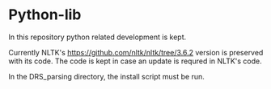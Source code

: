 # Python-lib
In this repository python related development is kept.

Currently NLTK's https://github.com/nltk/nltk/tree/3.6.2 version is preserved with its code. The code is kept in case an update is requred in NLTK's code.

In the DRS\_parsing directory, the install script must be run.
